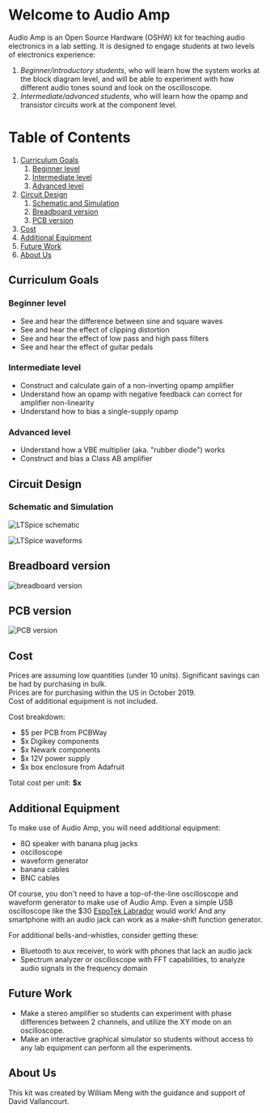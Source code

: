 # Welcome to Audio Amp

Audio Amp is an Open Source Hardware (OSHW) kit for teaching audio electronics in a lab setting.
It is designed to engage students at two levels of electronics experience:
1. *Beginner/introductory students*, who will learn how the system works at the block diagram level, and will be able to experiment with how different audio tones sound and look on the oscilloscope.
2. *Intermediate/advanced students*, who will learn how the opamp and transistor circuits work at the component level.


# Table of Contents
1. [Curriculum Goals](#curriculum-goals)
	1. [Beginner level](#beginner-level)
	2. [Intermediate level](#intermediate-level)
	3. [Advanced level](#advanced-level)
2. [Circuit Design](#circuit-design)
	1. [Schematic and Simulation](#schematic-and-simulation)
	2. [Breadboard version](#breadboard-version)
	3. [PCB version](#pcb-version)
3. [Cost](#cost)
4. [Additional Equipment](#additional-equipment)
5. [Future Work](#future-work)
6. [About Us](#about-us)


## Curriculum Goals <a name="curiculum-goals"></a>
### Beginner level <a name="beginner-level"></a>
* See and hear the difference between sine and square waves
* See and hear the effect of clipping distortion
* See and hear the effect of low pass and high pass filters
* See and hear the effect of guitar pedals

### Intermediate level <a name="intermediate-level"></a>
* Construct and calculate gain of a non-inverting opamp amplifier
* Understand how an opamp with negative feedback can correct for amplifier non-linearity
* Understand how to bias a single-supply opamp

### Advanced level <a name="advanced-level"></a>
* Understand how a VBE multiplier (aka. "rubber diode") works
* Construct and bias a Class AB amplifier


## Circuit Design <a name="circuit-design"></a>
### Schematic and Simulation <a name="schematic-and-simulation"></a>
![LTSpice schematic](assets/audioamp_LTSpice_schematic.png)

![LTSpice waveforms](assets/audioamp_LTSpice_waveforms.png)


## Breadboard version <a name="breadboard-version"></a>
![breadboard version](assets/audioamp_breadboard.jpg)


## PCB version <a name="pcb-version"></a>
![PCB version](assets/audioamp_PCB_v1.1.png)


## Cost <a name="cost"></a>
Prices are assuming low quantities (under 10 units). Significant savings can be had by purchasing in bulk.  
Prices are for purchasing within the US in October 2019.  
Cost of additional equipment is not included.  

Cost breakdown:
* $5 per PCB from PCBWay
* $x Digikey components
* $x Newark components
* $x 12V power supply
* $x box enclosure from Adafruit

Total cost per unit: **$x**


## Additional Equipment <a name="#additional-equipment"></a>
To make use of Audio Amp, you will need additional equipment:
* 8Ω speaker with banana plug jacks
* oscilloscope
* waveform generator
* banana cables
* BNC cables

Of course, you don't need to have a top-of-the-line oscilloscope and waveform generator to make use of Audio Amp.
Even a simple USB oscilloscope like the $30 [EspoTek Labrador](https://espotek.com/labrador/) would work!
And any smartphone with an audio jack can work as a make-shift function generator.

For additional bells-and-whistles, consider getting these:
* Bluetooth to aux receiver, to work with phones that lack an audio jack
* Spectrum analyzer or oscilloscope with FFT capabilities, to analyze audio signals in the frequency domain


## Future Work <a name="future-work"></a>
* Make a stereo amplifier so students can experiment with phase differences between 2 channels, and utilize the XY mode on an oscilloscope.
* Make an interactive graphical simulator so students without access to any lab equipment can perform all the experiments.


## About Us <a name="about-us"></a>
This kit was created by William Meng with the guidance and support of David Vallancourt.
